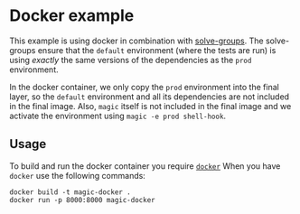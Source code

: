 # Docker example

This example is using docker in combination with [solve-groups](https://pixi.sh/latest/configuration/#the-environments-table).
The solve-groups ensure that the `default` environment (where the tests are run) is using *exactly* the same versions of the dependencies as the `prod` environment.

In the docker container, we only copy the `prod` environment into the final layer, so the `default` environment and all its dependencies are not included in the final image.
Also, `magic` itself is not included in the final image and we activate the environment using `magic -e prod shell-hook`.

## Usage

To build and run the docker container you require [`docker`](https://docs.docker.com/engine/install/)
When you have `docker` use the following commands:

```shell
docker build -t magic-docker .
docker run -p 8000:8000 magic-docker
```
